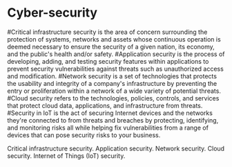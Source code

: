 # Cyber-security
#Critical infrastructure security is the area of concern surrounding the protection of systems, networks and assets whose continuous operation is deemed necessary to ensure the security of a given nation, its economy, and the public's health and/or safety.
#Application security is the process of developing, adding, and testing security features within applications to prevent security vulnerabilities against threats such as unauthorized access and modification.
#Network security is a set of technologies that protects the usability and integrity of a company's infrastructure by preventing the entry or proliferation within a network of a wide variety of potential threats.
#Cloud security refers to the technologies, policies, controls, and services that protect cloud data, applications, and infrastructure from threats.
#Security in IoT is the act of securing Internet devices and the networks they're connected to from threats and breaches by protecting, identifying, and monitoring risks all while helping fix vulnerabilities from a range of devices that can pose security risks to your business.

Critical infrastructure security.
Application security.
Network security.
Cloud security.
Internet of Things (IoT) security.

